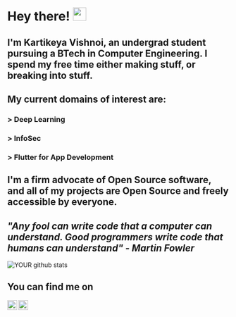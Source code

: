 # Hey there! <img src="https://raw.githubusercontent.com/MartinHeinz/MartinHeinz/master/wave.gif" width="30px">

## I'm Kartikeya Vishnoi, an undergrad student pursuing a BTech in Computer Engineering. I spend my free time either making stuff, or breaking into stuff.

## My current domains of interest are:
### > Deep Learning
### > InfoSec
### > Flutter for App Development

## I'm a firm advocate of Open Source software, and all of my projects are Open Source and freely accessible by everyone.

## *"Any fool can write code that a computer can understand. Good programmers write code that humans can understand" - Martin Fowler*


![YOUR github stats](https://github-readme-stats.vercel.app/api?username=kv778&show_icons=true&theme=radical)


## You can find me on 
  
<a href="https://www.linkedin.com/in/kartikeya-vishnoi-732113198/">
  <img align="left" alt="Kartikeya's LinkedIN" width="22px" src="https://img.icons8.com/fluent/48/000000/linkedin.png" />
</a>

<a href="https://twitter.com/kartikvishnoi_">
  <img align="left" alt="Kartikeya Vishnoi | Twitter" width="22px" src="https://img.icons8.com/fluent/48/000000/twitter.png" />
</a> 

<!--
**kv778/kv778** is a ✨ _special_ ✨ repository because its `README.md` (this file) appears on your GitHub profile.

Here are some ideas to get you started:

- 🔭 I’m currently working on ...
- 🌱 I’m currently learning ...
- 👯 I’m looking to collaborate on ...
- 🤔 I’m looking for help with ...
- 💬 Ask me about ...
- 📫 How to reach me: ...
- 😄 Pronouns: ...
- ⚡ Fun fact: ...
-->
